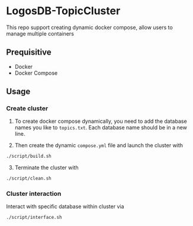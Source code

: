 # LogosDB-TopicCluster

This repo support creating dynamic docker compose, allow users to manage multiple containers

## Prequisitive
- Docker
- Docker Compose


## Usage
### Create cluster
1. To create docker compose dynamically, you need to add the database names you like to `topics.txt`.
Each database name should be in a new line.

2. Then create the dynamic `compose.yml` file and launch the cluster with

```bash
./script/build.sh
```

3. Terminate the cluster with
```bash
./script/clean.sh
```

### Cluster interaction
Interact with specific database within cluster via
```bash
./script/interface.sh
```

